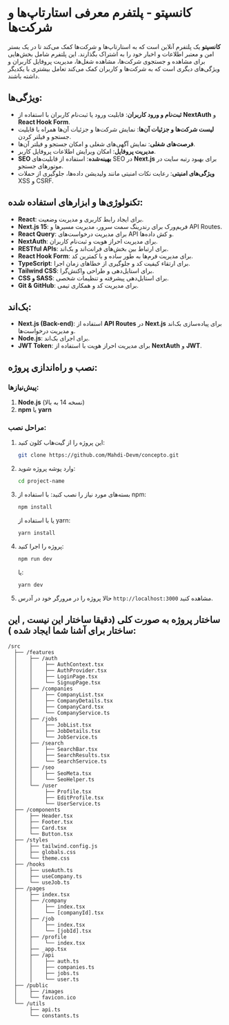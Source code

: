 # کانسپتو - پلتفرم معرفی استارتاپ‌ها و شرکت‌ها

**کانسپتو** یک پلتفرم آنلاین است که به استارتاپ‌ها و شرکت‌ها کمک می‌کند تا در یک بستر امن و معتبر اطلاعات و اخبار خود را به اشتراک بگذارند. این پلتفرم شامل بخش‌هایی برای مشاهده و جستجوی شرکت‌ها، مشاهده شغل‌ها، مدیریت پروفایل کاربران و ویژگی‌های دیگری است که به شرکت‌ها و کاربران کمک می‌کند تعامل بیشتری با یکدیگر داشته باشند.

## ویژگی‌ها:
- **ثبت‌نام و ورود کاربران**: قابلیت ورود یا ثبت‌نام کاربران با استفاده از **NextAuth** و **React Hook Form**.
- **لیست شرکت‌ها و جزئیات آن‌ها**: نمایش شرکت‌ها و جزئیات آن‌ها همراه با قابلیت جستجو و فیلتر کردن.
- **فرصت‌های شغلی**: نمایش آگهی‌های شغلی و امکان جستجو و فیلتر آن‌ها.
- **مدیریت پروفایل**: امکان ویرایش اطلاعات پروفایل کاربر.
- **SEO بهینه‌شده**: استفاده از قابلیت‌های SEO در **Next.js** برای بهبود رتبه سایت در موتورهای جستجو.
- **ویژگی‌های امنیتی**: رعایت نکات امنیتی مانند ولیدیشن داده‌ها، جلوگیری از حملات XSS و CSRF.

## تکنولوژی‌ها و ابزارهای استفاده شده:
- **React**: برای ایجاد رابط کاربری و مدیریت وضعیت.
- **Next.js 15**: فریم‌ورک برای رندرینگ سمت سرور، مدیریت مسیرها و API Routes.
- **React Query**: برای مدیریت درخواست‌های API و کش داده‌ها.
- **NextAuth**: برای مدیریت احراز هویت و ثبت‌نام کاربران.
- **RESTful APIs**: برای ارتباط بین بخش‌های فرانت‌اند و بک‌اند.
- **React Hook Form**: برای مدیریت فرم‌ها به طور ساده و با کمترین کد.
- **TypeScript**: برای ارتقاء کیفیت کد و جلوگیری از خطاهای زمان اجرا.
- **Tailwind CSS**: برای استایل‌دهی و طراحی واکنش‌گرا.
- **CSS و SASS**: برای استایل‌دهی پیشرفته و تنظیمات شخصی.
- **Git & GitHub**: برای مدیریت کد و همکاری تیمی.

## بک‌اند:
- **Next.js (Back-end)**: استفاده از **API Routes** در **Next.js** برای پیاده‌سازی بک‌اند و مدیریت درخواست‌ها.
- **Node.js**: برای اجرای بک‌اند.
- **JWT Token**: برای مدیریت احراز هویت با استفاده از **NextAuth** و **JWT**.

## نصب و راه‌اندازی پروژه:

### پیش‌نیازها:
1. **Node.js** (نسخه 14 به بالا)
2. **npm** یا **yarn**

### مراحل نصب:
1. این پروژه را از گیت‌هاب کلون کنید:
    ```bash
    git clone https://github.com/Mahdi-Devm/concepto.git
    ```

2. وارد پوشه پروژه شوید:
    ```bash
    cd project-name
    ```

3. بسته‌های مورد نیاز را نصب کنید:
    با استفاده از npm:
    ```bash
    npm install
    ```
    یا با استفاده از yarn:
    ```bash
    yarn install
    ```

4. پروژه را اجرا کنید:
    ```bash
    npm run dev
    ```
    یا:
    ```bash
    yarn dev
    ```

5. حالا پروژه را در مرورگر خود در آدرس `http://localhost:3000` مشاهده کنید.

## ساختار پروژه به صورت کلی (دقیقا ساختار این نیست , این ساختار برای آشنا شما ایجاد شده ):

```plaintext
/src
  ├── /features
  │    ├── /auth
  │    │    ├── AuthContext.tsx
  │    │    ├── AuthProvider.tsx
  │    │    ├── LoginPage.tsx
  │    │    └── SignupPage.tsx
  │    ├── /companies
  │    │    ├── CompanyList.tsx
  │    │    ├── CompanyDetails.tsx
  │    │    ├── CompanyCard.tsx
  │    │    └── CompanyService.ts
  │    ├── /jobs
  │    │    ├── JobList.tsx
  │    │    ├── JobDetails.tsx
  │    │    └── JobService.ts
  │    ├── /search
  │    │    ├── SearchBar.tsx
  │    │    ├── SearchResults.tsx
  │    │    └── SearchService.ts
  │    ├── /seo
  │    │    ├── SeoMeta.tsx
  │    │    └── SeoHelper.ts
  │    └── /user
  │         ├── Profile.tsx
  │         ├── EditProfile.tsx
  │         └── UserService.ts
  ├── /components
  │    ├── Header.tsx
  │    ├── Footer.tsx
  │    ├── Card.tsx
  │    └── Button.tsx
  ├── /styles
  │    ├── tailwind.config.js
  │    ├── globals.css
  │    └── theme.css
  ├── /hooks
  │    ├── useAuth.ts
  │    ├── useCompany.ts
  │    └── useJob.ts
  ├── /pages
  │    ├── index.tsx
  │    ├── /company
  │    │    ├── index.tsx
  │    │    └── [companyId].tsx
  │    ├── /job
  │    │    ├── index.tsx
  │    │    └── [jobId].tsx
  │    ├── /profile
  │    │    └── index.tsx
  │    ├── _app.tsx
  │    ├── /api
  │    │    ├── auth.ts
  │    │    ├── companies.ts
  │    │    ├── jobs.ts
  │    │    └── user.ts
  ├── /public
  │    ├── /images
  │    └── favicon.ico
  └── /utils
       ├── api.ts
       └── constants.ts
